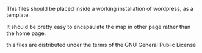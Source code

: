 This files should be placed inside a working installation of wordpress, as a template.

It should be pretty easy to encapsulate the map in other page rather than the home page.

this files are distributed under the terms of the GNU General Public License
